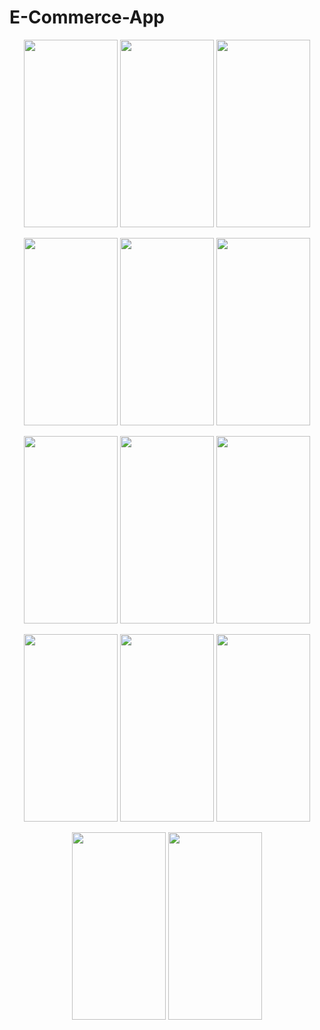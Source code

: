 # E-Commerce-App
<p align="center">
<img src="https://user-images.githubusercontent.com/32553624/184212853-5c44d21e-83bb-4328-b141-934b2f2e8423.png" width="150" height="300" />
<img src="https://user-images.githubusercontent.com/32553624/184217885-79bb657b-5622-4bfe-b99d-5197ee162a14.png" width="150" height="300" />
<img src="https://user-images.githubusercontent.com/32553624/184217872-99b1a723-da65-43a3-b9ee-72b838a830b5.png" width="150" height="300" />
  </p>
<p align="center">
<img src="https://user-images.githubusercontent.com/32553624/184212853-5c44d21e-83bb-4328-b141-934b2f2e8423.png" width="150" height="300" />
<img src="https://user-images.githubusercontent.com/32553624/184212872-5c590388-342f-4b1f-8bf8-695fec8f35de.png" width="150" height="300" />
<img src="https://user-images.githubusercontent.com/32553624/184212890-4cc802cb-54c0-40da-90f3-7b0209af36ae.png" width="150" height="300" />
  </p>
<p align="center">
<img src="https://user-images.githubusercontent.com/32553624/183736126-0864c000-b82e-4d2a-812c-654c193fce4d.png" width="150" height="300" />
<img src="https://user-images.githubusercontent.com/32553624/183735206-62a76443-49a9-43d5-83d4-a42c3f79f342.png" width="150" height="300" />
<img src="https://user-images.githubusercontent.com/32553624/184132619-4e507e9e-1645-4de5-87a0-2d6f1637acdd.png" width="150" height="300" />
  </p>
  <p align="center">
<img src="https://user-images.githubusercontent.com/32553624/183735200-b2b08898-b0b4-4a20-bdde-4a35857cda63.png" width="150" height="300" />
<img src="https://user-images.githubusercontent.com/32553624/183735195-d301317e-09ea-434c-87d8-95351cd8b37f.png" width="150" height="300" />
<img src="https://user-images.githubusercontent.com/32553624/183735159-b9de00e5-d72e-48cd-8d8e-cb59755dca9d.png" width="150" height="300" />
  </p>
   <p align="center">

<img src="https://user-images.githubusercontent.com/32553624/183735168-b60beab1-b995-42cb-836b-cafbf72c8a2a.png" width="150" height="300" />
<img src="https://user-images.githubusercontent.com/32553624/183735189-31f921e5-daa0-44da-a25e-16b175bc9575.png" width="150" height="300" />
  </p>


